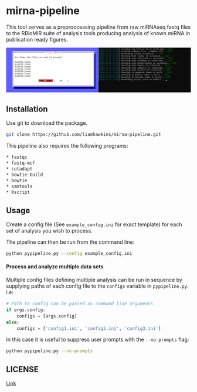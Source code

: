 # mirna-pipeline

This tool serves as a preproccessing pipeline from raw miRNAseq fastq files to the
RBioMIR suite of analysis tools producing analysis of known miRNA in publication ready
figures.

![Screenshot](./screenshot.jpg?raw=true)

## Installation
Use git to download the package.
```bash
git clone https://github.com/liamhawkins/mirna-pipeline.git
```
This pipeline also requires the following programs:
```
* fastqc
* fastq-mcf
* cutadapt
* bowtie-build
* bowtie
* samtools
* Rscript
```

## Usage
Create a config file (See `example_config.ini` for exact template) for each set of
analysis you wish to process.

The pipeline can then be run from the command line:
```bash
python pypipeline.py --config example_config.ini
```
#### Process and analyze multiple data sets
Multiple config files defining multiple analysis can
be run in sequence by supplying paths of each config file to the `configs` variable
in `pypipeline.py`. i.e:
```python
# Path to config can be passed as command line arguments
if args.config:
    configs = [args.config]
else:
    configs = ['config1.ini', 'config2.ini', 'config3.ini']
```
In this case it is useful to suppress user prompts with the `--no-prompts` flag:
```bash
python pypipeline.py --no-prompts
```

## LICENSE
[Link](https://choosealicense.com/licenses/mit/)
